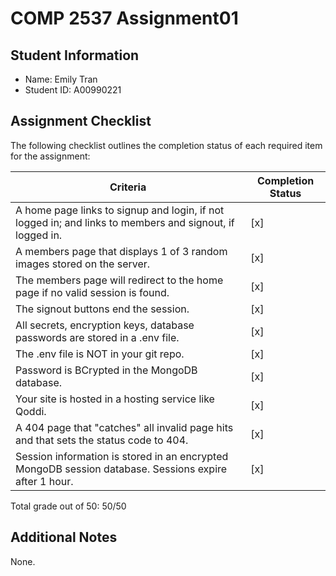# COMP 2537 Assignment01

## Student Information

- Name: Emily Tran
- Student ID: A00990221

## Assignment Checklist

The following checklist outlines the completion status of each required item for the assignment:

Criteria | Completion Status
--- | ---
A home page links to signup and login, if not logged in; and links to members and signout, if logged in. | [x]
A members page that displays 1 of 3 random images stored on the server. | [x]
The members page will redirect to the home page if no valid session is found. | [x]
The signout buttons end the session. | [x]
All secrets, encryption keys, database passwords are stored in a .env file. | [x]
The .env file is NOT in your git repo. | [x]
Password is BCrypted in the MongoDB database. | [x]
Your site is hosted in a hosting service like Qoddi. | [x]
A 404 page that "catches" all invalid page hits and that sets the status code to 404. | [x]
Session information is stored in an encrypted MongoDB session database. Sessions expire after 1 hour. | [x]

Total grade out of 50: 50/50

## Additional Notes

None.

